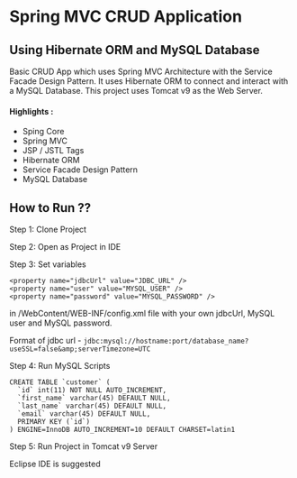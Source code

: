 # Spring MVC CRUD Application
## Using Hibernate ORM and MySQL Database

Basic CRUD App which uses Spring MVC Architecture with the Service Facade Design Pattern. It uses Hibernate ORM to connect and interact with a MySQL Database. This project uses Tomcat v9 as the Web Server.


#### Highlights : 

- Sping Core
- Spring MVC
- JSP / JSTL Tags
- Hibernate ORM
- Service Facade Design Pattern
- MySQL Database


## How to Run ??

Step 1: Clone Project

Step 2: Open as Project in IDE

Step 3: Set variables 

```
<property name="jdbcUrl" value="JDBC_URL" />
<property name="user" value="MYSQL_USER" />
<property name="password" value="MYSQL_PASSWORD" /> 
```

in /WebContent/WEB-INF/config.xml file with your own jdbcUrl, MySQL user and MySQL password.

Format of jdbc url - ``` jdbc:mysql://hostname:port/database_name?useSSL=false&amp;serverTimezone=UTC ```


Step 4: Run MySQL Scripts

```
CREATE TABLE `customer` (
  `id` int(11) NOT NULL AUTO_INCREMENT,
  `first_name` varchar(45) DEFAULT NULL,
  `last_name` varchar(45) DEFAULT NULL,
  `email` varchar(45) DEFAULT NULL,
  PRIMARY KEY (`id`)
) ENGINE=InnoDB AUTO_INCREMENT=10 DEFAULT CHARSET=latin1
```

Step 5: Run Project in Tomcat v9 Server

Eclipse IDE is suggested

